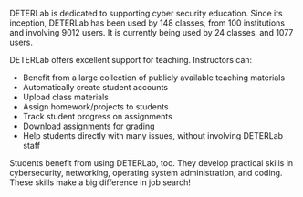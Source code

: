 DETERLab is dedicated to supporting cyber security education. Since its inception, DETERLab has been used by 148 classes, from 100 institutions and involving 9012 users. It is currently being used by 24 classes, and 1077 users.

DETERLab offers excellent support for teaching. Instructors can:

- Benefit from a large collection of publicly available teaching materials
- Automatically create student accounts
- Upload class materials
- Assign homework/projects to students
- Track student progress on assignments
- Download assignments for grading
- Help students directly with many issues, without involving DETERLab staff

Students benefit from using DETERLab, too. They develop practical skills in cybersecurity, networking, operating system administration, and coding. These skills make a big difference in job search!
